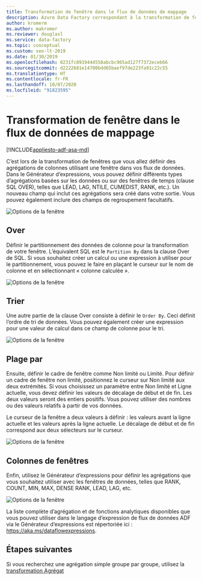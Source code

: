 ```yaml
---
title: Transformation de fenêtre dans le flux de données de mappage
description: Azure Data Factory correspondant à la transformation de fenêtres de flux de données
author: kromerm
ms.author: makromer
ms.reviewer: douglasl
ms.service: data-factory
ms.topic: conceptual
ms.custom: seo-lt-2019
ms.date: 01/30/2019
ms.openlocfilehash: 0231fc8919444558abcbc965ad127f7372eceb66
ms.sourcegitcommit: d2222681e14700bdd65baef97de223fa91c22c55
ms.translationtype: HT
ms.contentlocale: fr-FR
ms.lasthandoff: 10/07/2020
ms.locfileid: "91823595"
---
```

# <a name="window-transformation-in-mapping-data-flow"></a>Transformation de fenêtre dans le flux de données de mappage

[!INCLUDE[appliesto-adf-asa-md](includes/appliesto-adf-asa-md.md)]

C’est lors de la transformation de fenêtres que vous allez définir des agrégations de colonnes utilisant une fenêtre dans vos flux de données. Dans le Générateur d’expressions, vous pouvez définir différents types d’agrégations basées sur les données ou sur des fenêtres de temps (clause SQL OVER), telles que LEAD, LAG, NTILE, CUMEDIST, RANK, etc.). Un nouveau champ qui inclut ces agrégations sera créé dans votre sortie. Vous pouvez également inclure des champs de regroupement facultatifs.

![Options de la fenêtre](media/data-flow/windows1.png "fenêtres 1")

## <a name="over"></a>Over
Définir le partitionnement des données de colonne pour la transformation de votre fenêtre. L’équivalent SQL est le ```Partition By``` dans la clause Over de SQL. Si vous souhaitez créer un calcul ou une expression à utiliser pour le partitionnement, vous pouvez le faire en plaçant le curseur sur le nom de colonne et en sélectionnant « colonne calculée ».

![Options de la fenêtre](media/data-flow/windows4.png "fenêtres 4")

## <a name="sort"></a>Trier
Une autre partie de la clause Over consiste à définir le ```Order By```. Ceci définit l’ordre de tri de données. Vous pouvez également créer une expression pour une valeur de calcul dans ce champ de colonne pour le tri.

![Options de la fenêtre](media/data-flow/windows5.png "fenêtres 5")

## <a name="range-by"></a>Plage par
Ensuite, définir le cadre de fenêtre comme Non limité ou Limité. Pour définir un cadre de fenêtre non limité, positionnez le curseur sur Non limité aux deux extrémités. Si vous choisissez un paramètre entre Non limité et Ligne actuelle, vous devez définir les valeurs de décalage de début et de fin. Les deux valeurs seront des entiers positifs. Vous pouvez utiliser des nombres ou des valeurs relatifs à partir de vos données.

Le curseur de la fenêtre a deux valeurs à définir : les valeurs avant la ligne actuelle et les valeurs après la ligne actuelle. Le décalage de début et de fin correspond aux deux sélecteurs sur le curseur.

![Options de la fenêtre](media/data-flow/windows6.png "fenêtres 6")

## <a name="window-columns"></a>Colonnes de fenêtres
Enfin, utilisez le Générateur d’expressions pour définir les agrégations que vous souhaitez utiliser avec les fenêtres de données, telles que RANK, COUNT, MIN, MAX, DENSE RANK, LEAD, LAG, etc.

![Options de la fenêtre](media/data-flow/windows7.png "fenêtres 7")

La liste complète d’agrégation et de fonctions analytiques disponibles que vous pouvez utiliser dans le langage d’expression de flux de données ADF via le Générateur d’expressions est répertoriée ici : https://aka.ms/dataflowexpressions.

## <a name="next-steps"></a>Étapes suivantes

Si vous recherchez une agrégation simple groupe par groupe, utilisez la [transformation Agrégat](data-flow-aggregate.md)
